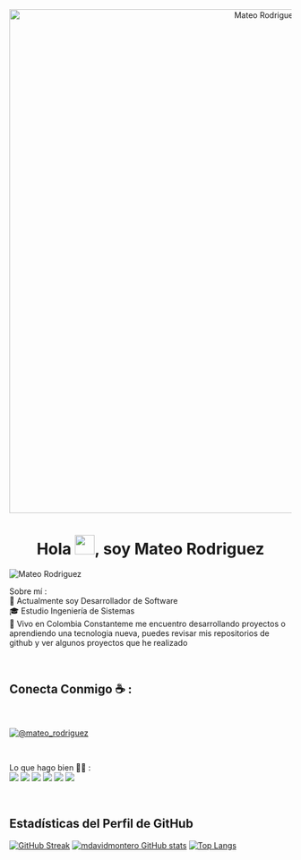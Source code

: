 <div align="center" width="50">
    <img alt="Mateo Rodriguez" src="https://firebasestorage.googleapis.com/v0/b/bienes-raices-c6130.appspot.com/o/propiedades%2Fbanner%20github.png?alt=media&token=ed4bc81a-a7f1-442d-9208-6add06b0db8e" width="900"/>
</div>
<h1 align="center">Hola <img src="https://media.giphy.com/media/hvRJCLFzcasrR4ia7z/giphy.gif" width="35">, soy Mateo Rodriguez</h1>
 
 
 <img src="https://komarev.com/ghpvc/?username=MateoRodriguez" alt="Mateo Rodriguez" />

Sobre mí :
<br/>
🏢 Actualmente soy  Desarrollador de Software  
🎓 Estudio Ingeniería de Sistemas 
<br/>
🏡 Vivo en Colombia
Constanteme me encuentro desarrollando proyectos o aprendiendo una tecnologia nueva,
puedes revisar mis repositorios de github y ver algunos proyectos que he realizado

<br>

## Conecta Conmigo ☕ :

<br>

[![@mateo_rodriguez](https://img.icons8.com/fluency/48/000000/linkedin.png "@mateo_rodriguez")](https://www.linkedin.com/in/rodriguez-montero-mateo-david-09051427b/) 

<br>

Lo que hago bien 🧑‍💻 :
<br>
<img src="https://img.icons8.com/color/48/000000/react-native.png"/> <img src="https://img.icons8.com/color/48/000000/typescript.png"/> <img src="https://img.icons8.com/color/48/000000/nodejs.png"/> <img src="https://img.icons8.com/color/48/000000/mongodb.png"/> <img src="https://img.icons8.com/color/48/000000/firebase.png"/>  <img src="https://img.icons8.com/color/48/000000/prisma-orm.png"/> 

<br/>

## Estadísticas del Perfil de GitHub
[![GitHub Streak](https://github-readme-streak-stats.herokuapp.com?user=mdavidmontero&theme=algolia&date_format=M%20j%5B%2C%20Y%5D)](https://git.io/streak-stats) [![mdavidmontero GitHub stats](https://github-readme-stats.vercel.app/api?username=mdavidmontero&theme=algolia)](https://github.com/mdavidmontero/github-readme-stats) [![Top Langs](https://github-readme-stats.vercel.app/api/top-langs/?username=mdavidmontero&theme=algolia)](https://github.com/mdavidmontero/github-readme-stats)
<div align="center">

<br>
